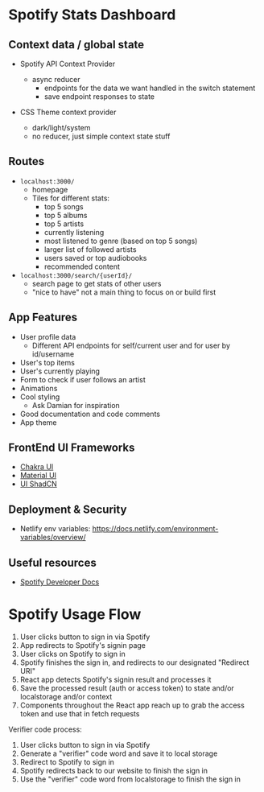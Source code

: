 # Spotify Stats Dashboard 

## Context data / global state 

- Spotify API Context Provider
	- async reducer 
		- endpoints for the data we want handled in the switch statement 
		- save endpoint responses to state 

- CSS Theme context provider 
	- dark/light/system 
	- no reducer, just simple context state stuff 

## Routes 

- `localhost:3000/`
	- homepage 
	- Tiles for different stats:
		- top 5 songs 
		- top 5 albums 
		- top 5 artists 
		- currently listening 
		- most listened to genre (based on top 5 songs)
		- larger list of followed artists 
		- users saved or top audiobooks 
		- recommended content 
- `localhost:3000/search/{userId}/`
	- search page to get stats of other users 
	- "nice to have" not a main thing to focus on or build first 


## App Features 

- User profile data 
	- Different API endpoints for self/current user and for user by id/username 
- User's top items 
- User's currently playing 
- Form to check if user follows an artist 
- Animations
- Cool styling 
	- Ask Damian for inspiration 
- Good documentation and code comments 
- App theme 

## FrontEnd UI Frameworks 

- [Chakra UI](https://v2.chakra-ui.com/)
- [Material UI](https://mui.com/)
- [UI ShadCN](https://ui.shadcn.com/)


## Deployment & Security

- Netlify env variables: https://docs.netlify.com/environment-variables/overview/ 

## Useful resources 

- [Spotify Developer Docs](https://developer.spotify.com/documentation/web-api)



# Spotify Usage Flow 

1. User clicks button to sign in via Spotify 
2. App redirects to Spotify's signin page 
3. User clicks on Spotify to sign in 
4. Spotify finishes the sign in, and redirects to our designated "Redirect URI"
5. React app detects Spotify's signin result and processes it 
6. Save the processed result (auth or access token) to state and/or localstorage and/or context 
7. Components throughout the React app reach up to grab the access token and use that in fetch requests 




Verifier code process:
1. User clicks button to sign in via Spotify 
2. Generate a "verifier" code word and save it to local storage
3. Redirect to Spotify to sign in
4. Spotify redirects back to our website to finish the sign in
5. Use the "verifier" code word from localstorage to finish the sign in 